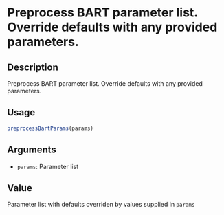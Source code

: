# Preprocess BART parameter list. Override defaults with any provided parameters.

## Description

Preprocess BART parameter list. Override defaults with any provided parameters.

## Usage

```r
preprocessBartParams(params)
```

## Arguments

* `params`: Parameter list

## Value

Parameter list with defaults overriden by values supplied in `params`

